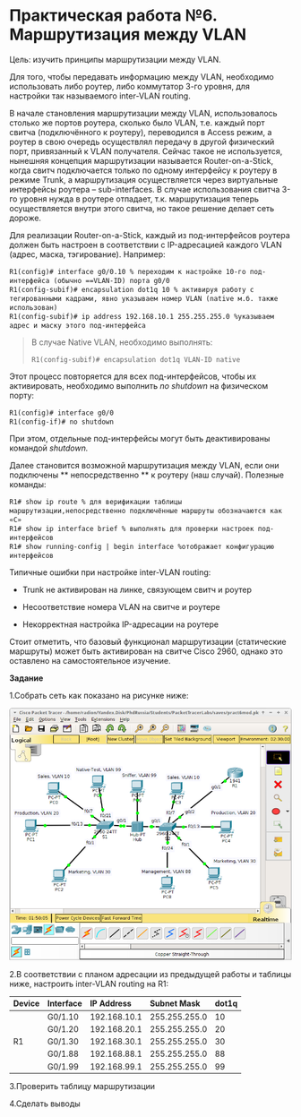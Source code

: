 # Практическая работа №6. Маршрутизация между VLAN

Цель: изучить принципы маршрутизации между VLAN.

Для того, чтобы передавать информацию между VLAN, необходимо использовать либо роутер, либо коммутатор 3-го уровня, для настройки так называемого inter-VLAN routing.

В начале становления маршрутизации между VLAN, использовалось столько же портов роутера, сколько было VLAN, т.е. каждый порт свитча \(подключённого к роутеру\), переводился в Access режим, а роутер в свою очередь осуществлял передачу в другой физический порт, привязанный к VLAN получателя. Сейчас такое не используется, нынешняя концепция маршрутизации называется Router-on-a-Stick, когда свитч подключается только по одному интерфейсу к роутеру в режиме Trunk, а маршрутизация осуществляется через виртуальные интерфейсы роутера – sub-interfaces. В случае использования свитча 3-го уровня нужда в роутере отпадает, т.к. маршрутизация теперь осуществляется внутри этого свитча, но такое решение делает сеть дороже.

Для реализации Router-on-a-Stick, каждый из под-интерфейсов роутера должен быть настроен в соответствии с IP-адресацией каждого VLAN \(адрес, маска, тэгирование\). Например:

```
R1(config)# interface g0/0.10 % переходим к настройке 10-го под-интерфейса (обычно ==VLAN-ID) порта g0/0
R1(config-subif)# encapsulation dot1q 10 % активируя работу с тегированными кадрами, явно указываем номер VLAN (native м.б. также использован)
R1(config-subif)# ip address 192.168.10.1 255.255.255.0 %указываем адрес и маску этого под-интерфейса
```

> В случае Native VLAN, необходимо выполнять:
>
> ```
> R1(config-subif)# encapsulation dot1q VLAN-ID native
> ```

Этот процесс повторяется для всех под-интерфейсов, чтобы их активировать, необходимо выполнить _no shutdown_ на физическом порту:

```
R1(config)# interface g0/0
R1(config-if)# no shutdown
```

При этом, отдельные под-интерфейсы могут быть деактивированы командой _shutdown._

Далее становится возможной маршрутизация между VLAN, если они подключены ** непосредственно ** к роутеру \(наш случай\). Полезные команды:

```
R1# show ip route % для верификации таблицы маршрутизации,непосредственно подключённые маршруты обозначаются как «С»
R1# show ip interface brief % выполнять для проверки настроек под-интерфейсов
R1# show running-config | begin interface %отображает конфигурацию интерфейсов
```

Типичные ошибки при настройке inter-VLAN routing:

* Trunk не активирован на линке, связующем свитч и роутер

* Несоответствие номера VLAN на свитче и роутере

* Некорректная настройка IP-адресации на роутере

Стоит отметить, что базовый функционал маршрутизации \(статические маршруты\) может быть активирован на свитче Cisco 2960, однако это оставлено на самостоятельное изучение.

**Задание**

 1.Собрать сеть как показано на рисунке ниже:

![](/assets/pr6topoNew.png)

2.В соответствии с планом адресации из предыдущей работы и таблицы ниже, настроить inter-VLAN routing на R1:

| **Device** | **Interface** | **IP Address** | **Subnet Mask** | **dot1q** |
| :--- | :--- | :--- | :--- | :--- |
|  | G0/1.10 | 192.168.10.1 | 255.255.255.0 | 10 |
|  | G0/1.20 | 192.168.20.1 | 255.255.255.0 | 20 |
| R1 | G0/1.30 | 192.168.30.1 | 255.255.255.0 | 30 |
|  | G0/1.88 | 192.168.88.1 | 255.255.255.0 | 88 |
|  | G0/1.99 | 192.168.99.1 | 255.255.255.0 | 99 |

 3.Проверить таблицу маршрутизации

4.Сделать выводы

 

 

